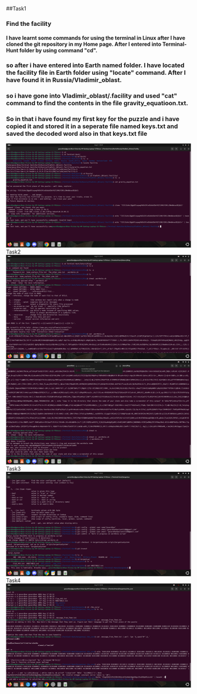 ##Task1
### Find the facility
#### I have learnt some commands for using the terminal in Linux after I have cloned the git repository in my Home page. After I entered into Terminal-Hunt folder by using command "cd".
### so after i have entered into Earth named folder. I have located the facility file in Earth folder using "locate" command. After I have found it in Russia/Vladimir_oblast. 
### so i have gone into Vladimir_oblast/.facility and used "cat" command to find the contents in the file gravity_equatioon.txt.
### So in that i have found my first key for the puzzle and i have copied it and stored it in a seperate file named keys.txt and saved the decoded word also in that keys.txt file 
![screenshot 1](first_key.png)
Task2
![screenshot 2](Enter_the_wormhole.png)
![screenshot 3](Enter_the_wormhole_1.png)
Task3
![screenshot 4](Habitable_planet.png)
Task4
![screenshot 5](message.puzzle.png)
